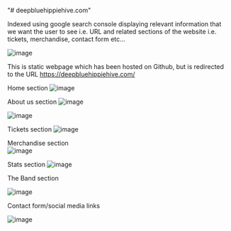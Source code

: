 "# deepbluehippiehive.com" 

Indexed using google search console displaying relevant information that we want the user to see i.e. URL and related sections of the website i.e. tickets, merchandise, contact form etc...  

![image](https://user-images.githubusercontent.com/65728188/150637030-5b408683-5d3f-4aa6-a523-a27aafd7939d.png)

This is static webpage which has been hosted on Github, but is redirected to the URL https://deepbluehippiehive.com/

Home section 
![image](https://user-images.githubusercontent.com/65728188/150637132-03e985a6-bbf4-4d7e-8cc2-516813f4ec94.png)

About us section 
![image](https://user-images.githubusercontent.com/65728188/150637182-63bccc4d-8126-4655-9341-825d0ce9c916.png)

![image](https://user-images.githubusercontent.com/65728188/150637212-4753bcbf-3d38-4390-95bc-6650d4b2ad17.png)

Tickets section 
![image](https://user-images.githubusercontent.com/65728188/150637395-9a3b30e6-9779-460d-acdb-73faacd0e92f.png)

Merchandise section  
![image](https://user-images.githubusercontent.com/65728188/150637244-433cc68f-dc25-41e3-be50-bbc07ec16ab9.png)

Stats section 
![image](https://user-images.githubusercontent.com/65728188/150637295-c89f7b5c-2d14-424d-a7dd-eed568af935f.png)

The Band section 

![image](https://user-images.githubusercontent.com/65728188/150637330-6d0df6a2-af09-4831-b9d6-a932d965c822.png)

Contact form/social media links

![image](https://user-images.githubusercontent.com/65728188/150637355-1e3ee2df-39d7-47b1-ad7f-d8e16049eec9.png)

